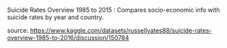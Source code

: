 Suicide Rates Overview 1985 to 2015 : Compares socio-economic info with suicide rates by year and country. 

source: https://www.kaggle.com/datasets/russellyates88/suicide-rates-overview-1985-to-2016/discussion/150784
